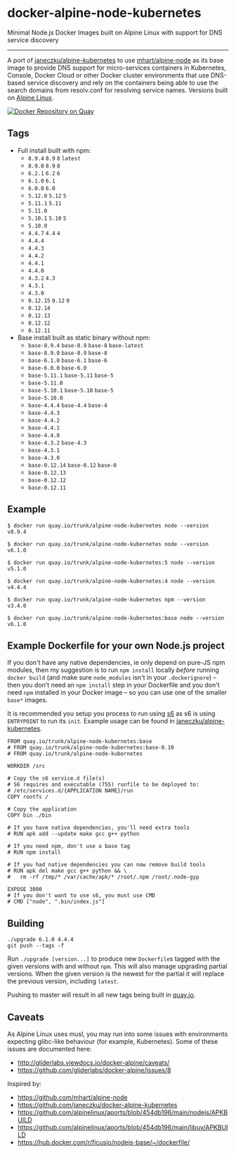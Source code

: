 # docker-alpine-node-kubernetes
Minimal Node.js Docker Images built on Alpine Linux with support for DNS service discovery

---------------------------------------------------------

A port of [janeczku/alpine-kubernetes](https://hub.docker.com/r/janeczku/alpine-kubernetes/) to use [mhart/alpine-node](https://hub.docker.com/r/mhart/alpine-node/) as its base image
to provide DNS support for  micro-services containers in Kubernetes, Console,
Docker Cloud or other Docker cluster environments that use DNS-based service discovery
and rely on the containers being able to use the search domains from resolv.conf
for resolving service names. Versions built on [Alpine Linux](https://alpinelinux.org/).

[![Docker Repository on Quay](https://quay.io/repository/trunk/alpine-node-kubernetes/status "Docker Repository on Quay")](https://quay.io/repository/trunk/alpine-node-kubernetes)


Tags
----
* Full install built with npm:
  * `8.9.4` `8.9` `8` `latest`
  * `8.9.0` `8.9` `8`
  * `6.2.1` `6.2` `6`
  * `6.1.0` `6.1` 
  * `6.0.0` `6.0`
  * `5.12.0` `5.12` `5`
  * `5.11.1` `5.11` 
  * `5.11.0`
  * `5.10.1` `5.10` `5`
  * `5.10.0`
  * `4.4.7` `4.4` `4`
  * `4.4.4` 
  * `4.4.3`
  * `4.4.2`
  * `4.4.1`
  * `4.4.0`
  * `4.3.2` `4.3`
  * `4.3.1`
  * `4.3.0`
  * `0.12.15` `0.12` `0`
  * `0.12.14` 
  * `0.12.13`
  * `0.12.12`
  * `0.12.11`
* Base install built as static binary without npm:
  * `base-8.9.4` `base-8.9` `base-8` `base-latest`
  * `base-8.9.0` `base-8.9` `base-8`
  * `base-6.1.0` `base-6.1` `base-6`
  * `base-6.0.0` `base-6.0`
  * `base-5.11.1` `base-5.11` `base-5`
  * `base-5.11.0`
  * `base-5.10.1` `base-5.10` `base-5`
  * `base-5.10.0`
  * `base-4.4.4` `base-4.4` `base-4`
  * `base-4.4.3`
  * `base-4.4.2`
  * `base-4.4.1`
  * `base-4.4.0`
  * `base-4.3.2` `base-4.3`
  * `base-4.3.1`
  * `base-4.3.0`
  * `base-0.12.14` `base-0.12` `base-0`
  * `base-0.12.13`
  * `base-0.12.12`
  * `base-0.12.11`


Example
-------
    $ docker run quay.io/trunk/alpine-node-kubernetes node --version
    v8.9.4

    $ docker run quay.io/trunk/alpine-node-kubernetes node --version
    v6.1.0

    $ docker run quay.io/trunk/alpine-node-kubernetes:5 node --version
    v5.1.0

    $ docker run quay.io/trunk/alpine-node-kubernetes:4 node --version
    v4.4.4

    $ docker run quay.io/trunk/alpine-node-kubernetes npm --version
    v3.4.0

    $ docker run quay.io/trunk/alpine-node-kubernetes:base node --version
    v6.1.0

Example Dockerfile for your own Node.js project
-----------------------------------------------

If you don't have any native dependencies, ie only depend on pure-JS npm
modules, then my suggestion is to run `npm install` locally *before* running
`docker build` (and make sure `node_modules` isn't in your `.dockerignore`) –
then you don't need an `npm install` step in your Dockerfile and you don't need
`npm` installed in your Docker image – so you can use one of the smaller
`base*` images.

It is recommended you setup you process to run using [s6](http://skarnet.org/software/s6/)
as s6 is using `ENTRYPOINT` to run its `init`. Example usage can be found in
[janeczku/alpine-kubernetes](https://hub.docker.com/r/janeczku/alpine-kubernetes/).

    FROM quay.io/trunk/alpine-node-kubernetes:base
    # FROM quay.io/trunk/alpine-node-kubernetes:base-0.10
    # FROM quay.io/trunk/alpine-node-kubernetes

    WORKDIR /src

    # Copy the s6 service.d file(s)
    # S6 requires and executable (755) runfile to be deployed to:
    # /etc/services.d/{APPLICATION NAME}/run
    COPY rootfs /

    # Copy the application
    COPY bin ./bin

    # If you have native dependencies, you'll need extra tools
    # RUN apk add --update make gcc g++ python

    # If you need npm, don't use a base tag
    # RUN npm install

    # If you had native dependencies you can now remove build tools
    # RUN apk del make gcc g++ python && \
    #   rm -rf /tmp/* /var/cache/apk/* /root/.npm /root/.node-gyp

    EXPOSE 3000
    # If you don't want to use s6, you must use CMD
    # CMD ["node", ".bin/index.js"]

Building
--------

```
./upgrade 6.1.0 4.4.4
git push --tags -f
```

Run `./upgrade [version...]` to produce new `Dockerfile`s tagged with the given versions
with and without `npm`.
This will also manage upgrading partial versions. When the given version is the newest
for the partial it will replace the previous version, including `latest`.

Pushing to master will result in all new tags being built in [quay.io](https://qay.io).


Caveats
-------

As Alpine Linux uses musl, you may run into some issues with environments
expecting glibc-like behaviour (for example, Kubernetes). Some of these issues
are documented here:

- http://gliderlabs.viewdocs.io/docker-alpine/caveats/
- https://github.com/gliderlabs/docker-alpine/issues/8

Inspired by:

- https://github.com/mhart/alpine-node
- https://github.com/janeczku/docker-alpine-kubernetes
- https://github.com/alpinelinux/aports/blob/454db196/main/nodejs/APKBUILD
- https://github.com/alpinelinux/aports/blob/454db196/main/libuv/APKBUILD
- https://hub.docker.com/r/ficusio/nodejs-base/~/dockerfile/
